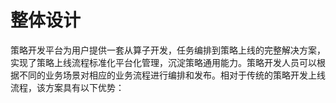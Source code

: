 # 整体设计
策略开发平台为用户提供一套从算子开发，任务编排到策略上线的完整解决方案，实现了策略上线流程标准化平台化管理，沉淀策略通用能力。策略开发人员可以根据不同的业务场景对相应的业务流程进行编排和发布。相对于传统的策略开发上线流程，该方案具有以下优势：
